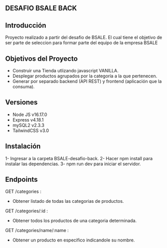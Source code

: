 ## DESAFIO BSALE BACK


## Introducción

Proyecto realizado a partir del desafio de BSALE. El cual tiene el objetivo de ser parte de seleccion para formar parte del equipo de la empresa BSALE


## Objetivos del Proyecto

- Construir una Tienda utlizando javascript VANILLA.
- Desplegar productos agrupados por la categoría a la que pertenecen.
- Generar por separado backend (API REST) y frontend (aplicación que la
consuma).

## Versiones

 - Node JS v16.17.0
 - Express v4.18.1
 - mySQL2 v2.3.3
 - TailwindCSS v3.0
 
 ## Instalación
 
 1- Ingresar a la carpeta BSALE-desafio-back.
 2- Hacer npm install para instalar las dependencias.
 3- npm run dev para iniciar el servidor.
 
 ## Endpoints
 
 GET /categories :
 - Obtener listado de todas las categorias de productos.
 
 GET /categories/:id :
 - Obtener todos los productos de una categoria determinada.
 
 GET /categories/name/:name :
 - Obtener un producto en especifico indicandole su nombre.


